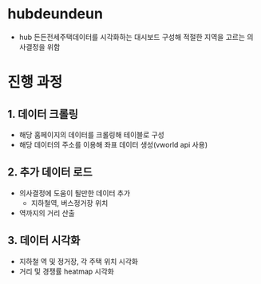 # hubdeundeun
- hub 든든전세주택데이터를 시각화하는 대시보드 구성해 적절한 지역을 고르는 의사결정을 위함
# 진행 과정
## 1. 데이터 크롤링
- 해당 홈페이지의 데이터를 크롤링해 테이블로 구성
- 해당 데이터의 주소를 이용해 좌표 데이터 생성(vworld api 사용)

## 2. 추가 데이터 로드
- 의사결정에 도움이 될만한 데이터 추가
  - 지하철역, 버스정거장 위치
- 역까지의 거리 산출

## 3. 데이터 시각화
- 지하철 역 및 정거장, 각 주택 위치 시각화
- 거리 및 경쟁률 heatmap 시각화 